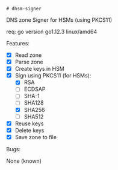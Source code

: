     # dhsm-signer
DNS zone Signer for HSMs (using PKCS11)

req: go version go1.12.3 linux/amd64

Features:
- [x] Read zone
- [x] Parse zone
- [x] Create keys in HSM
- [x] Sign using PKCS11 (for HSMs):
    - [x] RSA
    - [ ] ECDSAP
    - [ ] SHA-1
    - [ ] SHA128
    - [x] SHA256
    - [ ] SHA512
- [x] Reuse keys
- [x] Delete keys
- [x] Save zone to file

Bugs:

None (known)
